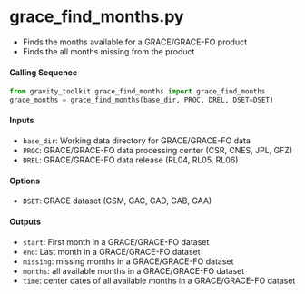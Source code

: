 grace_find_months.py
====================

 - Finds the months available for a GRACE/GRACE-FO product
 - Finds the all months missing from the product

#### Calling Sequence
```python
from gravity_toolkit.grace_find_months import grace_find_months
grace_months = grace_find_months(base_dir, PROC, DREL, DSET=DSET)
```

#### Inputs
 - `base_dir`: Working data directory for GRACE/GRACE-FO data
 - `PROC`: GRACE/GRACE-FO data processing center (CSR, CNES, JPL, GFZ)
 - `DREL`: GRACE/GRACE-FO data release (RL04, RL05, RL06)

#### Options
 - `DSET`: GRACE dataset (GSM, GAC, GAD, GAB, GAA)

#### Outputs
 - `start`: First month in a GRACE/GRACE-FO dataset
 - `end`: Last month in a GRACE/GRACE-FO dataset
 - `missing`: missing months in a GRACE/GRACE-FO dataset
 - `months`: all available months in a GRACE/GRACE-FO dataset
 - `time`: center dates of all available months in a GRACE/GRACE-FO dataset
